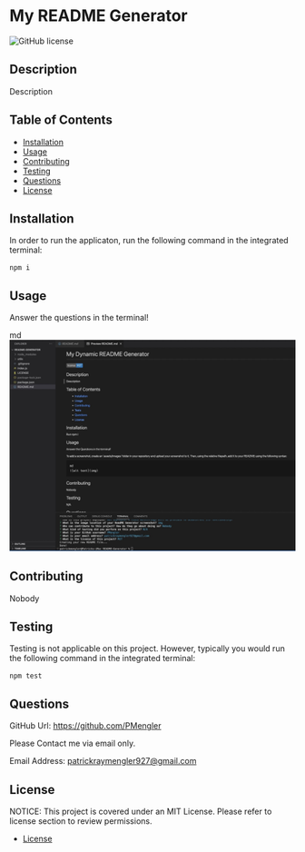 # My README Generator

![GitHub license](https://img.shields.io/badge/license-MIT-blue.svg)

## Description

Description

## Table of Contents

- [Installation](#installation)
- [Usage](#usage)
- [Contributing](#contributing)
- [Testing](#testing)
- [Questions](#questions)
- [License](#license)

## Installation

In order to run the applicaton, run the following command in the integrated terminal:

    npm i

## Usage

Answer the questions in the terminal!

md
![alt text](./assets/ScreenShot.jpeg)

## Contributing

Nobody

## Testing

Testing is not applicable on this project. However, typically you would run the following command in the integrated terminal:

    npm test

## Questions

GitHub Url: https://github.com/PMengler

Please Contact me via email only.

Email Address: patrickraymengler927@gmail.com

## License

NOTICE:
This project is covered under an MIT License. Please refer to license section to review permissions.

- [License](#license)
